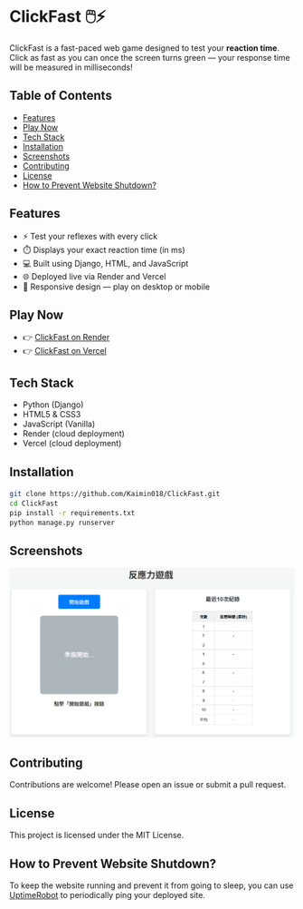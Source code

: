 # ClickFast 🖱️⚡

ClickFast is a fast-paced web game designed to test your **reaction time**. Click as fast as you can once the screen turns green — your response time will be measured in milliseconds!

## Table of Contents

- [Features](#features)
- [Play Now](#play-now)
- [Tech Stack](#tech-stack)
- [Installation](#installation)
- [Screenshots](#screenshots)
- [Contributing](#contributing)
- [License](#license)
- [How to Prevent Website Shutdown?](#how-to-prevent-website-shutdown)

## Features

- ⚡ Test your reflexes with every click
- ⏱️ Displays your exact reaction time (in ms)
- 💻 Built using Django, HTML, and JavaScript
- 🌐 Deployed live via Render and Vercel
- 📱 Responsive design — play on desktop or mobile

## Play Now

- 👉 [ClickFast on Render](https://clickfast.onrender.com)
- 👉 [ClickFast on Vercel](https://click-fast.vercel.app/)

## Tech Stack

- Python (Django)
- HTML5 & CSS3
- JavaScript (Vanilla)
- Render (cloud deployment)
- Vercel (cloud deployment)

## Installation

```bash
git clone https://github.com/Kaimin018/ClickFast.git
cd ClickFast
pip install -r requirements.txt
python manage.py runserver
```

## Screenshots

![Gameplay Screenshot](./assets/screenshot.png)

## Contributing

Contributions are welcome! Please open an issue or submit a pull request.

## License

This project is licensed under the MIT License.

## How to Prevent Website Shutdown?

To keep the website running and prevent it from going to sleep, you can use [UptimeRobot](https://uptimerobot.com/) to periodically ping your deployed site.
